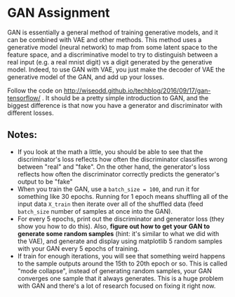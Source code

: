 # GAN Assignment
GAN is essentially a general method of training generative models, and it can be combined with VAE and other methods. This method uses a generative model (neural network) to map from some latent space to the feature space, and a discriminative model to try to distinguish between a real input (e.g. a real mnist digit) vs a digit generated by the generative model. Indeed, to use GAN with VAE, you just make the decoder of VAE the generative model of the GAN, and add up your losses.

Follow the code on http://wiseodd.github.io/techblog/2016/09/17/gan-tensorflow/ . It should be a pretty simple introduction to GAN, and the biggest difference is that now you have a generator and discriminator with different losses. 

## Notes:
* If you look at the math a little, you should be able to see that the discriminator's loss reflects how often the discriminator classifies wrong between "real" and "fake". On the other hand, the generator's loss reflects how often the discriminator correctly predicts the generator's output to be "fake"
* When you train the GAN, use a `batch_size = 100`, and run it for something like 30 epochs. Running for 1 epoch means shuffling all of the input data `X_train` then iterate over all of the shuffled data (feed `batch_size` number of samples at once into the GAN).
* For every 5 epochs, print out the discriminator and generator loss (they show you how to do this). Also, **figure out how to get your GAN to generate some random samples** (hint: it's similar to what we did with the VAE), and generate and display using matplotlib 5 random samples with your GAN every 5 epochs of training.
* If train for enough iterations, you will see that something weird happens to the sample outputs around the 15th to 20th epoch or so. This is called "mode collapse", instead of generating random samples, your GAN converges one sample that it always generates. This is a huge problem with GAN and there's a lot of research focused on fixing it right now.
